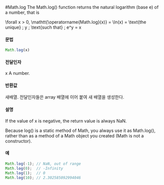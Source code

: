 #Math.log
The Math.log() function returns the natural logarithm (base e) of a number, that is

\forall x > 0, \mathtt{\operatorname{Math.log}(x)} = \ln(x) = \text{the unique} \; y \; \text{such that} \; e^y = x


#### 문법

```javascript
Math.log(x)
```

#### 전달인자

x
A number.


#### 반환값

새배열. 전달인자들은 array 배열에 이어 붙여 새 배열을 생성한다.



#### 설명

If the value of x is negative, the return value is always NaN.

Because log() is a static method of Math, you always use it as Math.log(), rather than as a method of a Math object you created (Math is not a constructor).


#### 예

```javascript
Math.log(-1); // NaN, out of range
Math.log(0);  // -Infinity
Math.log(1);  // 0
Math.log(10); // 2.302585092994046
```



